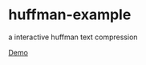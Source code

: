 # huffman-example
a interactive huffman text compression

[Demo](https://dvillaseca.github.io/huffman-example/)

